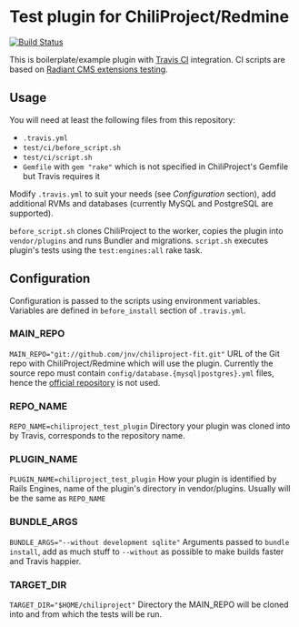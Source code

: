 # Test plugin for ChiliProject/Redmine
[![Build Status](https://secure.travis-ci.org/jnv/chiliproject_test_plugin.png?branch=master)](http://travis-ci.org/jnv/chiliproject_test_plugin)

This is boilerplate/example plugin with [Travis CI](http://travis-ci.org/) integration.
CI scripts are based on [Radiant CMS extensions testing](https://github.com/radiant/radiant/wiki/How-to-enable-Travis-CI-for-an-extension).

## Usage

You will need at least the following files from this repository:
* `.travis.yml`
* `test/ci/before_script.sh`
* `test/ci/script.sh`
* `Gemfile` with `gem "rake"` which is not specified in ChiliProject's Gemfile but Travis requires it

Modify `.travis.yml` to suit your needs (see *Configuration* section), add additional RVMs and databases (currently MySQL and PostgreSQL are supported).

`before_script.sh` clones ChiliProject to the worker, copies the plugin into `vendor/plugins` and runs Bundler and migrations.
`script.sh` executes plugin's tests using the `test:engines:all` rake task.

## Configuration

Configuration is passed to the scripts using environment variables. Variables are defined in `before_install` section of `.travis.yml`.

### MAIN_REPO
`MAIN_REPO="git://github.com/jnv/chiliproject-fit.git"`
URL of the Git repo with ChiliProject/Redmine which will use the plugin.
Currently the source repo must contain `config/database.{mysql|postgres}.yml` files, hence the [official repository](https://github.com/chiliproject/chiliproject) is not used.

### REPO_NAME
`REPO_NAME=chiliproject_test_plugin`
Directory your plugin was cloned into by Travis, corresponds to the repository name.

### PLUGIN_NAME
`PLUGIN_NAME=chiliproject_test_plugin`
How your plugin is identified by Rails Engines, name of the plugin's directory in vendor/plugins.
Usually will be the same as `REPO_NAME`

### BUNDLE_ARGS
`BUNDLE_ARGS="--without development sqlite"`
Arguments passed to `bundle install`, add as much stuff to `--without` as possible to make builds faster and Travis happier.

### TARGET_DIR
`TARGET_DIR="$HOME/chiliproject"`
Directory the MAIN_REPO will be cloned into and from which the tests will be run.

